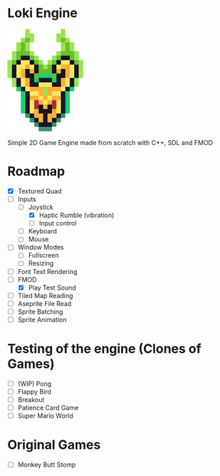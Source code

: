 # Loki Engine

![engine_icon](assets/engine_icon.png)

Simple 2D Game Engine made from scratch with C++, SDL and FMOD

# Roadmap

- [X] Textured Quad
- [ ] Inputs
  - [ ] Joystick
    - [X] Haptic Rumble (vibration)
    - [ ] Input control
  - [ ] Keyboard
  - [ ] Mouse
- [ ] Window Modes
  - [ ] Fullscreen
  - [ ] Resizing 
- [ ] Font Text Rendering
- [ ] FMOD
  - [X] Play Test Sound
- [ ] Tiled Map Reading
- [ ] Aseprite File Read
- [ ] Sprite Batching
- [ ] Sprite Animation

# Testing of the engine (Clones of Games)

- [ ] (WIP) Pong
- [ ] Flappy Bird
- [ ] Breakout
- [ ] Patience Card Game
- [ ] Super Mario World

# Original Games

- [ ] Monkey Butt Stomp
